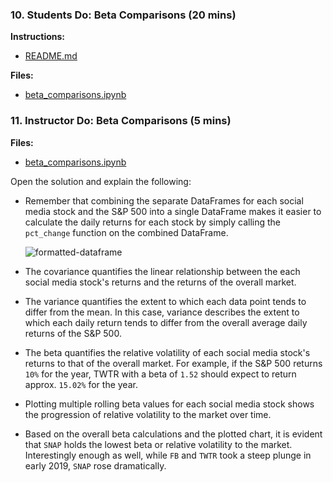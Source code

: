 ### 10. Students Do: Beta Comparisons (20 mins)

**Instructions:**

* [README.md](Activities/10-Stu_Beta/README.md)

**Files:**

* [beta_comparisons.ipynb](Activities/10-Stu_Beta/Unsolved/beta_comparisons.ipynb)

### 11. Instructor Do: Beta Comparisons (5 mins)

**Files:**

* [beta_comparisons.ipynb](Activities/10-Stu_Beta/Solved/beta_comparisons.ipynb)

Open the solution and explain the following:

* Remember that combining the separate DataFrames for each social media stock and the S&P 500 into a single DataFrame makes it easier to calculate the daily returns for each stock by simply calling the `pct_change` function on the combined DataFrame.

  ![formatted-dataframe](Images/formatted-dataframe.png)

* The covariance quantifies the linear relationship between the each social media stock's returns and the returns of the overall market. 

* The variance quantifies the extent to which each data point tends to differ from the mean. In this case, variance describes the extent to which each daily return tends to differ from the overall average daily returns of the S&P 500.

* The beta quantifies the relative volatility of each social media stock's returns to that of the overall market. For example, if the S&P 500 returns `10%` for the year, TWTR with a beta of `1.52` should expect to return approx. `15.02%` for the year.

* Plotting multiple rolling beta values for each social media stock shows the progression of relative volatility to the market over time.

* Based on the overall beta calculations and the plotted chart, it is evident that `SNAP` holds the lowest beta or relative volatility to the market. Interestingly enough as well, while `FB` and `TWTR` took a steep plunge in early 2019, `SNAP` rose dramatically.
